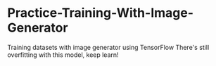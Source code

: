 # Practice-Training-With-Image-Generator
Training datasets with image generator using TensorFlow
There's still overfitting with this model, keep learn!
